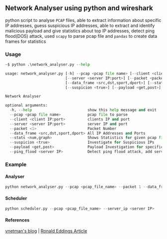 ## Network Analyser using python and wireshark
python script to analyse `PCAP` files, able to extract information about specific IP addresses, guess suspicious IP addresses, able to extract and identify malicious payload and give statistics about top IP addresses, detect ping flood(DOS) attack, used `scapy` to parse pcap file and `pandas` to create data frames for statistics

### Usage
```python
~$ python .\network_analyser.py --help

usage: network_analyser.py [-h] --pcap <pcap file name> [--client <client IP:port>] 
                           [--server <server IP:port>] [--packet <packet number>] 
                           [--data_frame <src,dst,sport,dport>] [--stats <num,graph>]
                           [--suspicion <true>] [--payload <get,post>] [--ping_flood <server IP>]

Network Analyser

optional arguments:
  -h, --help                         show this help message and exit
  --pcap <pcap file name>            pcap file to parse
  --client <client IP:port>          clients IP and port
  --server <server IP:port>          server IP and port
  --packet <1>                       Packet Number
  --data_frame <src,dst,sport,dport> All IP Addresses and Ports
  --stats <num,graph>                Shows Statistics for given pcap file numerical or graphical
  --suspicion <true>                 Investigate for Suspicious IPs
  --payload <get,post>               Payload Investigation for specific protocols
  --ping_flood <server IP>           Detect ping flood attack, add server ip
```

### Example
#### Analyser
```python 
python network_analyser.py --pcap <pcap_file_name> --packet 1 --data_frame src,dst,sport,dport --stats num,graph --suspicion true --payload get,post --ping_flood <server IP>
```
#### Scheduler
```python 
python scheduler.py --pcap <pcap_file_name> --server_ip <server IP>
```

#### References 
[vnetman's blog](https://vnetman.github.io/pcap/python/pyshark/scapy/libpcap/2018/10/25/analyzing-packet-captures-with-python-part-1.html) |
[Ronald Eddings Article](https://medium.com/hackervalleystudio/learning-packet-analysis-with-data-science-5356a3340d4e)

